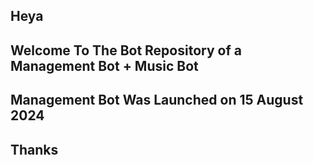 ## Heya ##

## Welcome To The Bot Repository of a Management Bot + Music Bot ##

## Management Bot Was Launched on 15 August 2024 ##

## Thanks ##
